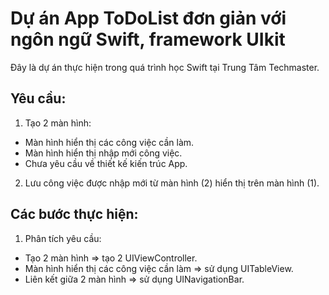 # Dự án App ToDoList đơn giản với ngôn ngữ Swift, framework UIkit
Đây là dự án thực hiện trong quá trình học Swift tại Trung Tâm Techmaster.
## Yêu cầu:
1. Tạo 2 màn hình:
- Màn hình hiển thị các công việc cần làm.
- Màn hình hiển thị nhập mới công việc.
- Chưa yêu cầu về thiết kế kiến trúc App.
2. Lưu công việc được nhập mới từ màn hình (2) hiển thị trên màn hình (1).

## Các bước thực hiện:
1. Phân tích yêu cầu:
- Tạo 2 màn hình => tạo 2 UIViewController.
- Màn hình hiển thị các công việc cần làm => sử dụng UITableView.
- Liên kết giữa 2 màn hình => sử dụng UINavigationBar.

